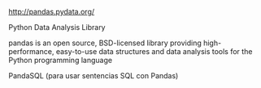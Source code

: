 http://pandas.pydata.org/

Python Data Analysis Library

pandas is an open source, BSD-licensed library providing high-performance, easy-to-use data structures and data analysis tools for the Python programming language

PandaSQL (para usar sentencias SQL con Pandas)

